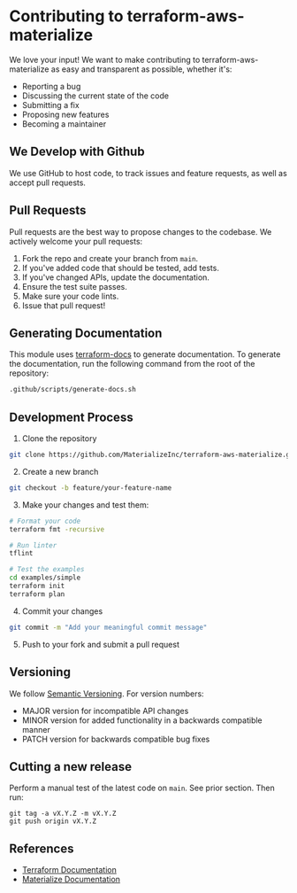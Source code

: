 # Contributing to terraform-aws-materialize

We love your input! We want to make contributing to terraform-aws-materialize as easy and transparent as possible, whether it's:

- Reporting a bug
- Discussing the current state of the code
- Submitting a fix
- Proposing new features
- Becoming a maintainer

## We Develop with Github
We use GitHub to host code, to track issues and feature requests, as well as accept pull requests.

## Pull Requests
Pull requests are the best way to propose changes to the codebase. We actively welcome your pull requests:

1. Fork the repo and create your branch from `main`.
2. If you've added code that should be tested, add tests.
3. If you've changed APIs, update the documentation.
4. Ensure the test suite passes.
5. Make sure your code lints.
6. Issue that pull request!


## Generating Documentation

This module uses [terraform-docs](https://terraform-docs.io/user-guide/introduction/) to generate documentation. To generate the documentation, run the following command from the root of the repository:

```bash
.github/scripts/generate-docs.sh
```

## Development Process

1. Clone the repository
```bash
git clone https://github.com/MaterializeInc/terraform-aws-materialize.git
```

2. Create a new branch
```bash
git checkout -b feature/your-feature-name
```

3. Make your changes and test them:
```bash
# Format your code
terraform fmt -recursive

# Run linter
tflint

# Test the examples
cd examples/simple
terraform init
terraform plan
```

4. Commit your changes
```bash
git commit -m "Add your meaningful commit message"
```

5. Push to your fork and submit a pull request

## Versioning

We follow [Semantic Versioning](https://semver.org/). For version numbers:

- MAJOR version for incompatible API changes
- MINOR version for added functionality in a backwards compatible manner
- PATCH version for backwards compatible bug fixes

## Cutting a new release

Perform a manual test of the latest code on `main`. See prior section. Then run:

    git tag -a vX.Y.Z -m vX.Y.Z
    git push origin vX.Y.Z

## References

- [Terraform Documentation](https://www.terraform.io/docs)
- [Materialize Documentation](https://materialize.com/docs)
